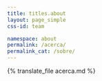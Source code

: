 ```yaml
---
title: titles.about
layout: page_simple
css-id: team

namespace: about
permalink: /acerca/
permalink_cat: /sobre/
---
```

{% translate_file acerca.md %}
